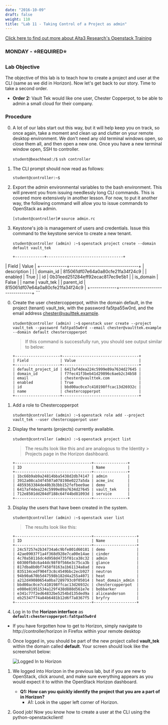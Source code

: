 ```yaml
---
date: "2016-10-09"
draft: false
weight: 110
title: "Lab 11 - Taking Control of a Project as admin"
---
```

[Click here to find out more about Alta3 Research's Openstack Training](https://alta3.com/courses/openstack)

### MONDAY - &#x2B50;REQUIRED&#x2B50;

### Lab Objective

The objective of this lab is to teach how to create a project and user at the CLI (same as we did in Horizon). Now let's get back to our story. Time to take a second order.

   - **Order 2:** Vault Tek would like one user, Chester Copperpot, to be able to admin a small cloud for their company.

### Procedure

0. A lot of our labs start out this way, but it will help keep you on track, so once again, take a moment and clean up and clutter on your remote desktop environment. We don't need any old terminal windows open, so close them all, and then open a new one. Once you have a new terminal window open, SSH to controller. 

    `student@beachhead:/$` `ssh controller`

0. The CLI prompt should now read as follows:

    `student@controller:~$`

0. Export the admin environmental variables to the bash environment. This will prevent you from issuing needlessly long CLI commands. This is covered more extensively in another lesson. For now, to put it another way, the following command will allow you to issue commands to OpenStack as admin.

    `[student@controller]#` `source admin.rc`

0.  Keystone's job is management of users and credentials. Issue this command to the keystone service to create a new tenant.

    `student@controller (admin) :~$` `openstack project create --domain default vault_tek`
    ```
    +-------------+----------------------------------+
| Field       | Value                            |
+-------------+----------------------------------+
| description |                                  |
| domain_id   | 815061df07e64a0a80cfe21fa34f24c9 |
| enabled     | True                             |
| id          | 0b31eed251284eff92ecac817ec9e5b1 |
| is_domain   | False                            |
| name        | vault_tek                        |
| parent_id   | 815061df07e64a0a80cfe21fa34f24c9 |
+-------------+----------------------------------+
    ```


0. Create the user chestercopperpot, within the domain default, in the project (tenant) vault_tek, with the password fa5tpa55w0rd, and the email address chester@vaulttek.example.

    `student@controller (admin) :~$` `openstack user create --project vault_tek --password fa5tpa55w0rd --email chester@vaulttek.example --domain default chestercopperpot`

    > If this command is successfully run, you should see output similar to below:

    ``` 
    +--------------------+----------------------------------+
    | Field              | Value                            |
    +--------------------+----------------------------------+
    | default_project_id | 6417af4dea224c5999e89a7634d27645 |
    | domain_id          | f7fec41f3beb41d29896c6aeb2c34b58 |
    | email              | chester@vaulttek.com             |
    | enabled            | True                             |
    | id                 | bbd00ac0ce7c410198ffcac13d26932c |
    | name               | chestercopperpot                 |
    +--------------------+----------------------------------+
    ```

0. Add a role to Chestercopperpot

    `student@controller (admin) :~$` `openstack role add --project vault_tek --user chestercopperpot user`

0. Display the tenants (projects) currently available. 

    `student@controller (admin) :~$` `openstack project list`
	
    > The results look like this and are analogous to the Identity > Projects page in the Horizon dashboard.

    ```
    +----------------------------------+---------------+
    | ID                               | Name          |
    +----------------------------------+---------------+
    | 1bc66b9ab9a24814bba5438d2db74147 | admin         |
    | 3912a08ca34f4507a078198e0227a5da | acme_inc      |
    | 4859363384de40b3b3bb152fefbee9ae | demo          |
    | 6417af4dea224c5999e89a7634d27645 | vault_tek     |
    | 712e8501dd204df188c64f44bd81093d | service       |
    +----------------------------------+---------------+
    ```

0. Display the users that have been created in the system. 

    `student@controller (admin) :~$` `openstack user list`

    > The results look like this:
	
	```
	+----------------------------------+-------------------+
	| ID                               | Name              |
	+----------------------------------+-------------------+
	| 24c57257e2b34734a6c9bfe801d60181 | demo              |
	| 42ae09037f1a4f368d928e7ca00e14ae | cinder            |
	| 4c70a58116dc4d958d4735f01ca38c32 | admin             |
	| 60300fb8c6a44dc98f0f566e3c75ca3b | glance            |
	| 817dba8b0bf7458f8163a1b61134a8ad | nova              |
	| 835134cedf904f3c8c4549bbc2ecb927 | neutron           |
	| 94b90a670b5d47598b182d4a255a4071 | heat              |
	| a212d49080654a0ba7289793c0f05014 | heat_domain_admin |
	| bbd00ac0ce7c410198ffcac13d26932c | chestercopperpot  |
	| e080e81951534a129f438d888d561e7e | bobbarker         |
	| e341c77f2ed64832be5254bd135ded9a | aliceanderson     |
	| eb25347f74a84b6481b12d6f7a8367f5 | bryfry            |
	+----------------------------------+-------------------+
	```

0. Log in to the **Horizon interface** as **`default:chestercopperpot:fa5tpa55w0rd`**

 * If you have forgotten how to get to Horizon, simply navigate to http://controller/horizon in Firefox within your remote desktop 
 
0. Once logged in, you should be part of the new project called **vault_tek** within the domain called **default**. Your screen should look like the screenshot below:

    ![Logged In to Horizon](https://alta3.com/labs/images/alta3_lab_horizon_project_user_view.png)

0. We logged into Horizon in the previous lab, but if you are new to OpenStack, click around, and make sure everything appears as you would expect it to within the OpenStack Horizon dashboard.

    - **Q1: How can you quickly identify the project that you are a part of in Horizon?**
       - A1: Look in the upper left corner of Horizon.
      
0. Good job! Now you know how to create a user at the CLI using the python-openstackclient!
